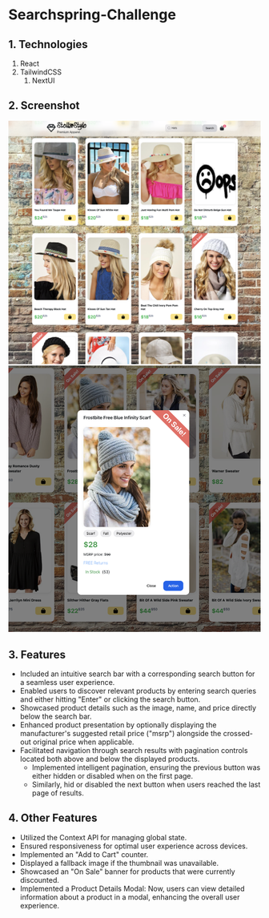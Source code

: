 # Searchspring-Challenge

## 1. Technologies

1.  React
2.  TailwindCSS
    1. NextUI

## 2. Screenshot

![App Screenshot](/public/images/Project-Sc-Shot.png)
![App Screenshot](/public/images/Product-details.png)

## 3. Features

- Included an intuitive search bar with a corresponding search button for a seamless user experience.
- Enabled users to discover relevant products by entering search queries and either hitting "Enter" or clicking the search button.
- Showcased product details such as the image, name, and price directly below the search bar.
- Enhanced product presentation by optionally displaying the manufacturer's suggested retail price ("msrp") alongside the crossed-out original price when applicable.
- Facilitated navigation through search results with pagination controls located both above and below the displayed products.
  - Implemented intelligent pagination, ensuring the previous button was either hidden or disabled when on the first page.
  - Similarly, hid or disabled the next button when users reached the last page of results.

## 4. Other Features

- Utilized the Context API for managing global state.
- Ensured responsiveness for optimal user experience across devices.
- Implemented an "Add to Cart" counter.
- Displayed a fallback image if the thumbnail was unavailable.
- Showcased an "On Sale" banner for products that were currently discounted.
- Implemented a Product Details Modal: Now, users can view detailed information about a product in a modal, enhancing the overall user experience.
